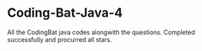 # Coding-Bat-Java-4
All the CodingBat java codes alongwith the questions. Completed successfully and procurred all stars.
